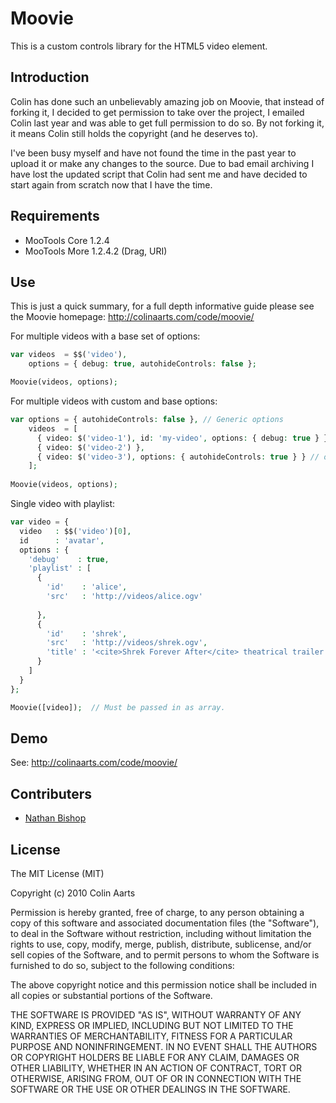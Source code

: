 Moovie
======
This is a custom controls library for the HTML5 video element.

Introduction
------------
Colin has done such an unbelievably amazing job on Moovie, that instead of forking it, I decided to get permission to take over the project, I emailed Colin last year and was able to get full permission to do so. By not forking it, it means Colin still holds the copyright (and he deserves to).

I've been busy myself and have not found the time in the past year to upload it or make any changes to the source. Due to bad email archiving I have lost the updated script that Colin had sent me and have decided to start again from scratch now that I have the time.

Requirements
------------
* MooTools Core 1.2.4
* MooTools More 1.2.4.2 (Drag, URI)

Use
---
This is just a quick summary, for a full depth informative guide please see the Moovie homepage: http://colinaarts.com/code/moovie/

For multiple videos with a base set of options:
```php
var videos  = $$('video'),
    options = { debug: true, autohideControls: false };

Moovie(videos, options);
```

For multiple videos with custom and base options:
```php
var options = { autohideControls: false }, // Generic options
    videos  = [
      { video: $('video-1'), id: 'my-video', options: { debug: true } },
      { video: $('video-2') },
      { video: $('video-3'), options: { autohideControls: true } } // overrides the generic option
    ];
    
Moovie(videos, options);
```

Single video with playlist:
```php
var video = {
  video   : $$('video')[0],
  id      : 'avatar',
  options : {
    'debug'    : true,
    'playlist' : [
      {
        'id'    : 'alice',
        'src'   : 'http://videos/alice.ogv'
              
      },
      {
        'id'    : 'shrek',
        'src'   : 'http://videos/shrek.ogv',
        'title' : '<cite>Shrek Forever After</cite> theatrical trailer'
      }
    ]
  }
};

Moovie([video]);  // Must be passed in as array.
```

Demo
----
See: http://colinaarts.com/code/moovie/

Contributers
------------
* [Nathan Bishop](https://github.com/nbish11)

License
-------
The MIT License (MIT)

Copyright (c) 2010 Colin Aarts

Permission is hereby granted, free of charge, to any person obtaining a copy
of this software and associated documentation files (the "Software"), to deal
in the Software without restriction, including without limitation the rights
to use, copy, modify, merge, publish, distribute, sublicense, and/or sell
copies of the Software, and to permit persons to whom the Software is
furnished to do so, subject to the following conditions:

The above copyright notice and this permission notice shall be included in all
copies or substantial portions of the Software.

THE SOFTWARE IS PROVIDED "AS IS", WITHOUT WARRANTY OF ANY KIND, EXPRESS OR
IMPLIED, INCLUDING BUT NOT LIMITED TO THE WARRANTIES OF MERCHANTABILITY,
FITNESS FOR A PARTICULAR PURPOSE AND NONINFRINGEMENT. IN NO EVENT SHALL THE
AUTHORS OR COPYRIGHT HOLDERS BE LIABLE FOR ANY CLAIM, DAMAGES OR OTHER
LIABILITY, WHETHER IN AN ACTION OF CONTRACT, TORT OR OTHERWISE, ARISING FROM,
OUT OF OR IN CONNECTION WITH THE SOFTWARE OR THE USE OR OTHER DEALINGS IN THE
SOFTWARE.

